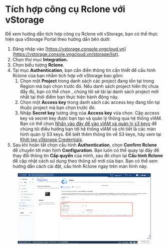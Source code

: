 # Tích hợp công cụ Rclone với vStorage

Để xem hướng dẫn tích hợp công cụ Rclone với vStorage, bạn có thể thực hiện qua vStorage Portal theo hướng dẫn bên dưới:&#x20;

1. Đăng nhập vào [https://vstorage.console.vngcloud.vn](https://vstorage.console.vngcloud.vn/storage/list).
2. Chọn thư mục **Integration.**
3. Chọn biểu tượng **Rclone**.
4. Tại mục **Authentication**, bạn cần điền thông tin cần thiết để cấu hình Rclone của bạn nhằm tích hợp với vStorage bao gồm:
   1. Chọn một **Project** trong danh sách các project đang tồn tại trong Region mà bạn chọn trước đó. Nếu danh sách project hiển thị chưa đầy đủ, bạn có thể chọn , chúng tôi sẽ tải lại danh sách project mới nhất tại thời điểm bạn thực hiện hành động này.
   2. Chọn một **Access key** trong danh sách các access key đang tồn tại thuộc project mà bạn chọn trước đó.
   3. Nhập **Secret key** tương ứng của **Access key** vừa chọn. Cặp access key và secret key được bạn tạo và quản lý thông qua hệ thống vIAM. Bạn có thể chọn [Nhấn vào đây để vào vIAM và quản lý s3 keys](https://hcm-3.console.vngcloud.vn/iam/vstorage-credentials/s3) để chúng tôi điều hướng bạn tới hệ thống vIAM và chi tiết là các màn hình quản lý S3 keys. Để biết thêm thông tin về S3 keys, hãy xem tại [Khởi tạo vStorage Credentials](../../../vstorage-hcm03/quan-ly-truy-cap/quan-ly-tai-khoan-truy-cap-vstorage/tai-khoan-service-account/khoi-tao-vstorage-credentials/).
5. Sau khi hoàn tất chọn cấu hình **Authentication**, chọn **Confirm Rclone** để chuyển tới màn hình **Configuration**. Bạn luôn có thể quay lại đây để thay đổi thông tin **Cấp quyền** của mình, sau đó chọn lại **Cấu hình Rclone** để cập nhật cách sử dụng theo thông số mới của bạn. Bạn có thể xem hướng dẫn cách cài đặt, cấu hình Rclone ngay trên màn hình này.&#x20;

<figure><img src="../../../../../.gitbook/assets/image (1058).png" alt=""><figcaption></figcaption></figure>
